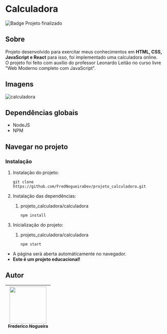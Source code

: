 # Calculadora
![Badge Projeto finalizado](http://img.shields.io/static/v1?label=STATUS&message=Finalizado&color=GREEN&style=for-the-badge)

## Sobre

Projeto desenvolvido para exercitar meus conhecimentos em **HTML, CSS, JavaScript e React** para isso, foi implementado uma calculadora online. <br/>
O projeto foi feito com auxílio do professor Leonardo Leitão no curso livre "Web Moderno completo com JavaScript".

## Imagens
![calculadora](https://user-images.githubusercontent.com/102488476/216644157-f2d6c441-91eb-4e5f-bde3-6134226a77b2.png)

## Dependências globais

- NodeJS
- NPM

## Navegar no projeto

### Instalação

1. Instalação do projeto:
    
    ```
    git clone https://github.com/FredNogueiraDev/projeto_calculadora.git
    
    ```
    
2. Instalação das dependências:
    1. projeto_calculadora/calculadora
        
        ```
        npm install
        
        ```
        
3. Inicialização do projeto:
    1. projeto_calculadora/calculadora
        
        ```
        npm start
        
        ```
        
- A página será aberta automáticamente no navegador.
- **Este é um projeto educacional!**

## Autor
| [<img src="https://avatars.githubusercontent.com/u/102488476?v=4" width=115><br><sub>Frederico Nogueira</sub>](https://www.linkedin.com/in/frederico-nogueira-654924238/) | 
| :---: |
